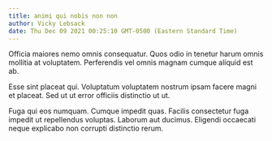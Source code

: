 ```yaml
---
title: animi qui nobis non non
author: Vicky Lebsack
date: Thu Dec 09 2021 00:25:10 GMT-0500 (Eastern Standard Time)
---
```

Officia maiores nemo omnis consequatur. Quos odio in tenetur harum omnis mollitia at voluptatem. Perferendis vel omnis magnam cumque aliquid est ab.

 Esse sint placeat qui. Voluptatum voluptatem nostrum ipsam facere magni et placeat. Sed ut ut error officiis distinctio ut ut.

 Fuga qui eos numquam. Cumque impedit quas. Facilis consectetur fuga impedit ut repellendus voluptas. Laborum aut ducimus. Eligendi occaecati neque explicabo non corrupti distinctio rerum.
